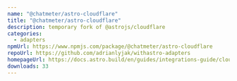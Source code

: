 ```yaml
---
name: "@chatmeter/astro-cloudflare"
title: "@chatmeter/astro-cloudflare"
description: temporary fork of @astrojs/cloudflare
categories:
  - adapters
npmUrl: https://www.npmjs.com/package/@chatmeter/astro-cloudflare
repoUrl: https://github.com/adrianlyjak/withastro-adapters
homepageUrl: https://docs.astro.build/en/guides/integrations-guide/cloudflare/
downloads: 33
---
```

